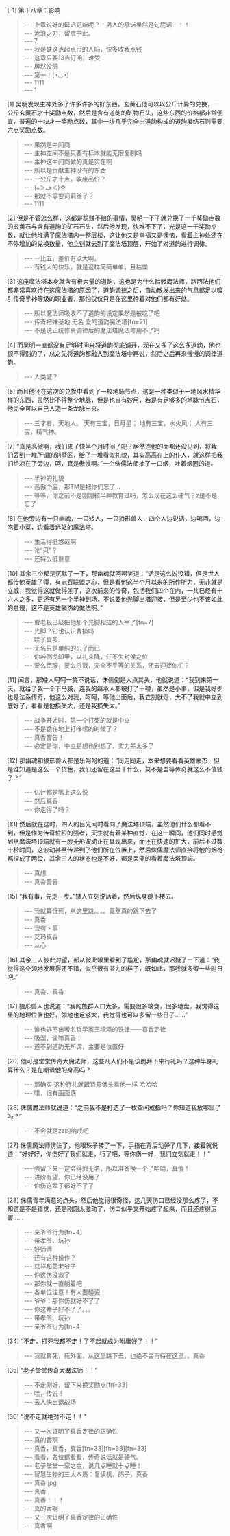 
[-1] 第十八章：影响
>--- 上章说好的延迟更新呢？！男人的承诺果然是句屁话！！！<br>
>--- 沧浪之刀，留痕于此。<br>
>--- 7<br>
>--- 我是缺这点起点币的人吗，快多收我点钱<br>
>--- 这章只要13点订阅，难受<br>
>--- 居然没鸽<br>
>--- 第一！(◔◡◔)<br>
>--- 1111<br>
>--- 1<br>

[1] 吴明发现主神处多了许多许多的好东西，玄黄石他可以以公斤计算的兑换，一公斤玄黄石才十奖励点数，然后是含有道韵的矿物石头，这些东西的价格都非常便宜，普遍的十块才一奖励点数，其中一块几乎完全由道韵构成的道韵凝结石则需要六点奖励点数。
>--- 果然是中间商<br>
>--- 主神空间不是只要有标本就能无限复制吗<br>
>--- 主神这中间商做的真是实在啊<br>
>--- 所以是贡献主神没有的东西<br>
>--- 一公斤才十点，收废品价？<br>
>--- (๑＞ڡ＜)☆<br>
>--- 那就不需要莉莉丝了？<br>
>--- 1111<br>

[2] 但是不管怎么样，这都是稳赚不赔的事情，吴明一下子就兑换了一千奖励点数的玄黄石与含有道韵的矿石石头，然后他发现，快堆不下了，光是这一千奖励点数，就让他堆满了魔法塔内一整层楼，这让他又是幸福又是懊恼，看着主神处还在不停增加的兑换数量，他立刻就去到了魔法塔顶层，开始了对道韵进行调律。
>--- 一比五，差价有点大啊。<br>
>--- 有钱人的快乐，就是这样简简单单，且枯燥<br>

[3] 这座魔法塔本身就含有极大量的道韵，这也是为什么骷髅魔法师，路西法他们都非常喜欢待在这魔法塔的原因了，道韵调律之后，自动散发出来的气息都足以吸引传奇半神等级的职业者，那怕仅仅只是在这里待着对他们都有好处。
>--- 所以魔法师吸收不了道韵的设定果然是被吃了吧<br>
>--- 传奇把妹圣地 无名 爱的道韵魔法塔[fn=21]<br>
>--- 不是说正统修真调律后的魔法塔魔法修用不了吗<br>

[4] 而吴明一直都没有足够时间来将道韵彻底铺开，现在又多了这么多道韵，他也顾不得别的了，总之先将道韵都融入到魔法塔中再说，然后之后再来慢慢的调律道韵。
>--- 人类城？<br>

[5] 而且他还在这次的兑换中看到了一枚地脉节点，这是一种类似于一地风水精华样的东西，虽然比不得整个地脉，但是也自有妙用，若是有足够多的地脉节点石，他完全可以自己人造一条龙脉出来。
>--- 三才者，天地人。
天有三宝，日月星；
地有三宝，水火风；
人有三宝，精气神。<br>

[7] “真是高傲啊，我们来了快半个月时间了吧？居然连他的面都还没见到，将我们丢到一堆所谓的别墅区，给了一堆看似礼貌，其实高高在上的仆人，就这样把我们给凉在了旁边，呵，真是傲慢啊。”一个侏儒法师抽了一口烟，吐着烟圈的道。
>--- 半神的礼貌<br>
>--- 高傲个屁，那TM是把你们忘了…<br>
>--- 等等，你之前不是刚刚被半神教育过吗，怎么现在这么硬气？z是不是忘了<br>

[8] 在他旁边有一只幽魂，一只矮人，一只狼形兽人，四个人边说话，边喝酒，边吃着小菜，边看着远处的魔法塔。
>--- 生活得挺悠哉啊<br>
>--- 论“只”？<br>
>--- 还特么挺惬意<br>

[10] 其余三个都是沉默了一下，那幽魂就呵呵笑道：“话是这么说没错，但是世人都传他英雄了得，有志吞联盟之心，但是看他这半个月以来的所作所为，无非就是立威，我觉得这就做得差了，这次前来的传奇，包括我们四个在内，一共已经有十六人之多，更还有另一个半神到场，不说要他光脚出塔迎接，但是至少也不该如此的怠慢，这不是英雄豪杰的做法啊。”
>--- 曹老板已经把他那个光脚相应的人宰了[fn=7]<br>
>--- 光脚？它也认识曹操吗<br>
>--- 啥子真多<br>
>--- 无名只是单纯的忘了而已<br>
>--- 你若倒戈卸甲，以礼来降，任不失封侯之位<br>
>--- 要么臣服，要么杀戮，完全不平等的关系，还去迎接你们？<br>

[11] 闻言，那矮人呵呵一笑不说话，侏儒倒是大点其头，他就说道：“我到来第一天，就给了我一个下马威，连我的继承人都被打了十鞭，虽然是小事，但是我好歹也是法系传奇，他这么对我，呵呵，等他出面后，我立刻就走，大不了我就中立到底好了，看看是他损失大，还是我损失大。”
>--- 战争开始时，第一个打死的就是中立<br>
>--- 不是跪在地上打哆嗦的时候了？<br>
>--- 真香警告！<br>
>--- 必定是你，中立是想也别想了，实力差太多了<br>

[12] 那幽魂和狼形兽人都是乐呵呵的道：“同走同走，本来想要看看英雄豪杰，但是谁知道是这么一个货色，我们还留在这里干什么，莫不是吾等传奇就这么不值钱了？”
>--- 估计都是嘴上这么说<br>
>--- 然后真香<br>
>--- 你走得了吗？<br>

[13] 然后就在这时，四人的目光同时看向了魔法塔顶端，虽然他们什么都看不到，但是作为传奇位阶的强者，天生就有着某种直觉，在这一瞬间，他们同时感觉到从魔法塔顶端就有一股无形波动正在具现出来，而还在快速的扩大，前后不过数十秒时间，这波动甚至传递到了他们所在位置上，然后侏儒魔法师直接将他的烟枪都捏成了两段，其余三人的状态也是不好，都是呆滞的看着魔法塔顶端。
>--- 真想<br>
>--- 真香警告<br>

[15] “我有事，先走一步。”矮人立刻说话着，然后纵身跳下楼去。
>--- 我就算饿死，从这里跳。。。。竟然真的跳下去了<br>
>--- 真香<br>
>--- 我有丶事<br>
>--- 艾玛真香<br>
>--- 从心<br>

[16] 其余三人彼此对望，都从彼此眼里看到了尴尬，那幽魂就迟疑了一下道：“我觉得这个领地发展得还不错，似乎很有潜力的样子，既如此，那我就多留一些时日吧。”
>--- 真香、真香<br>

[17] 狼形兽人也说道：“我的族群人口太多，需要很多粮食，很多地盘，我觉得这里的地理位置也好，领地也足够大，我觉得也可以多留一些日子……”
>--- 谁也逃不出著名哲学家王境泽的铁律——真香定律<br>
>--- 吸溜，诶嘛真香！<br>
>--- 道不到道韵无所谓，主要是位置好<br>

[20] 他可是堂堂传奇大魔法师，这些凡人们不是该跪拜下来行礼吗？这种半身礼算什么？是在嘲讽他的身高吗？
>--- 那确实 这种行礼就跟特意低头看他一样 哈哈哈<br>
>--- 噗，很有画面感<br>

[23] 侏儒魔法师就说道：“之前我不是打造了一枚空间戒指吗？你知道我放哪里了吗？”
>--- 不会就是zz的纳戒吧<br>

[27] 侏儒魔法师愣住了，他眼珠子转了一下，手指在背后动弹了几下，接着就说道：“好好好，你伤好了我们就走，行了吧，等你伤一好，我们立刻就走！！”
>--- 强留下来一定会得罪无名，所以准备换一个了哈哈，真傻！<br>
>--- 进阶有望，你已经没用了<br>
>--- 你伤这辈子都好不了了<br>

[28] 侏儒青年满意的点头，然后他觉得很奇怪，这几天伤口已经没那么疼了，不知道是不是错觉，还是刚刚太激动了，伤口似乎又开始疼了起来，而且还疼得厉害……
>--- 亲爷爷行为[fn=4]<br>
>--- 带孝爷、坑孙<br>
>--- 好师傅<br>
>--- 还有这种操作？<br>
>--- 慈祥和蔼老爷子<br>
>--- 你这伤没救了<br>
>--- 那你就一直躺着吧<br>
>--- 各单位注意！有人要碰瓷！<br>
>--- 爷爷：那你伤就好不了了<br>
>--- 你这辈子好不了了。。。<br>
>--- 带孝爷、坑孙<br>
>--- 亲爷爷行为[fn=4]<br>

[34] “不走，打死我都不走！了不起就成为附庸好了！！”
>--- 我就算死，死外面，从这里跳下去，也绝不会再待在这里。。真香<br>

[35] “老子堂堂传奇大魔法师！！”
>--- 不走刚好，留下来换奖励点[fn=33]<br>
>--- 哇，传说！<br>
>--- 丢人快出退战场<br>

[36] “说不走就绝对不走！！”
>--- 又一次证明了真香定律的正确性<br>
>--- 真的香啊<br>
>--- 真香，真香，真香[fn=33][fn=33][fn=33]<br>
>--- 看看，各位都看看，传奇说话就是硬气。<br>
>--- 老子堂堂一家之主，说几点睡就十点睡！<br>
>--- 智慧生物的三大本质：复读机，鸽子，真香<br>
>--- 真香.jpg<br>
>--- 真香<br>
>--- 真香！！！<br>
>--- 真的香啊<br>
>--- 又一次证明了真香定律的正确性<br>
>--- 真香啊<br>

